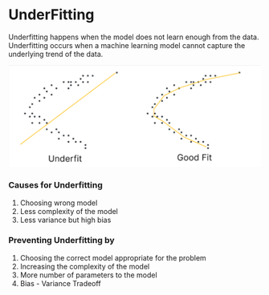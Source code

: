 # UnderFitting

Underfitting happens when the model does not learn enough from the data. Underfitting occurs when a machine learning model cannot capture the underlying trend of the data.

![underfit image](../assets/underfit.png)

### Causes for Underfitting

1. Choosing wrong model
2. Less complexity of the model
3. Less variance but high bias

### Preventing Underfitting by

1. Choosing the correct model appropriate for the problem
2. Increasing the complexity of the model
3. More number of parameters to the model
4. Bias - Variance Tradeoff
